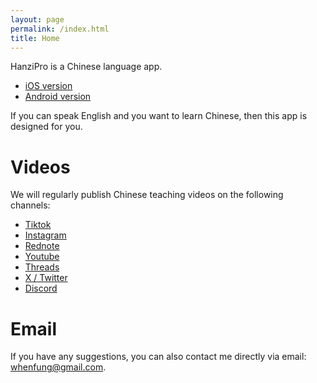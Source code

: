 ```yaml
---
layout: page
permalink: /index.html
title: Home
---
```


HanziPro is a Chinese language app.

- [iOS version](https://apps.apple.com/us/app/hanzipro/id6670532165)
- [Android version](https://play.google.com/store/apps/details?id=com.habitism.hanzipro)

If you can speak English and you want to learn Chinese, then this app is designed for you.

# Videos

We will regularly publish Chinese teaching videos on the following channels:

- [Tiktok](https://www.tiktok.com/@habitist)
- [Instagram](https://www.instagram.com/hanzipro/)
- [Rednote](https://www.xiaohongshu.com/user/profile/65bb0d64000000000e025281)
- [Youtube](https://www.youtube.com/@habitist)
- [Threads](https://www.threads.com/@hanzipro)
- [X / Twitter](https://x.com/whenfung)
- [Discord](https://discord.gg/9b33pRBuEn)

# Email

If you have any suggestions, you can also contact me directly via email: whenfung@gmail.com.
